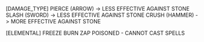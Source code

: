 [DAMAGE_TYPE]
    PIERCE (ARROW) -> LESS EFFECTIVE AGAINST STONE
    SLASH (SWORD) -> LESS EFFECTIVE AGAINST STONE
    CRUSH (HAMMER) -> MORE EFFECTIVE AGAINST STONE

[ELEMENTAL]
    FREEZE
    BURN
    ZAP 
    POISONED - CANNOT CAST SPELLS 